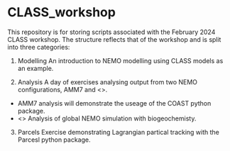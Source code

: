 # CLASS_workshop

This repository is for storing scripts associated with the February 2024 CLASS
workshop. The structure reflects that of the workshop and is split into three
categories:


1. Modelling
An introduction to NEMO modelling using CLASS models as an example.

2. Analysis
A day of exercises analysing output from two NEMO configurations, AMM7 and
<>.

- AMM7 analysis will demonstrate the useage of the COAST python package.
- <> Analysis of global NEMO simulation with biogeochemisty. 

3. Parcels
Exercise demonstrating Lagrangian partical tracking with the Parcesl python 
package.
